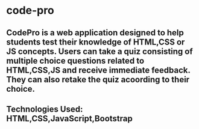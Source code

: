 # code-pro

## CodePro is a web application designed to help students test their knowledge of HTML,CSS or JS concepts. Users can take a quiz consisting of  multiple choice questions related to HTML,CSS,JS and receive immediate feedback. They can also retake the quiz acoording to their choice.

## Technologies Used: HTML,CSS,JavaScript,Bootstrap

